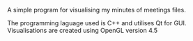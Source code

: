 A simple program for visualising my minutes of meetings files.

The programming laguage used is C++ and utilises Qt for GUI.
Visualisations are created using OpenGL version 4.5